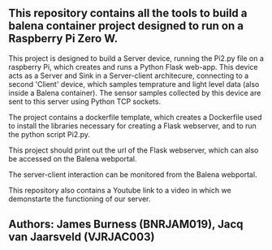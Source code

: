 ## This repository contains all the tools to build a balena container project designed to run on a Raspberry Pi Zero W.

This project is designed to build a Server device, running the Pi2.py file on a raspberry Pi, which creates and runs a Python Flask web-app. This device acts as a Server and Sink in a Server-client architecure, connecting to a second 'Client' device, which samples temprature and light level data (also inside a Balena container). The sensor samples collected by this device are sent to this server using Python TCP sockets.

The project contains a dockerfile template, which creates a Dockerfile used to install the libraries necessary for creating a Flask webserver, and to run the python script Pi2.py.

This project should print out the url of the Flask webserver, which can also be accessed on the Balena webportal.

The server-client interaction can be monitored from the Balena webportal.

This repository also contains a Youtube link to a video in which we demonstarte the functioning of our server.

## Authors: James Burness (BNRJAM019), Jacq van Jaarsveld (VJRJAC003)
